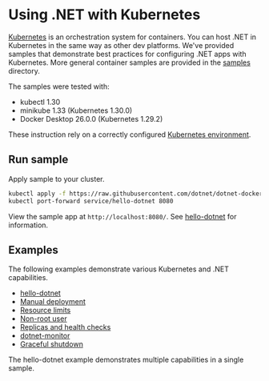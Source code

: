 # Using .NET with Kubernetes

[Kubernetes](https://kubernetes.io/) is an orchestration system for containers. You can host .NET in Kubernetes in the same way as other dev platforms. We've provided samples that demonstrate best practices for configuring .NET apps with Kubernetes. More general container samples are provided in the [samples](../README.md) directory.

The samples were tested with:

- kubectl 1.30
- minikube 1.33 (Kubernetes 1.30.0)
- Docker Desktop 26.0.0 (Kubernetes 1.29.2)

These instruction rely on a correctly configured [Kubernetes environment](./environment.md).

## Run sample

Apply sample to your cluster.

```bash
kubectl apply -f https://raw.githubusercontent.com/dotnet/dotnet-docker/main/samples/kubernetes/hello-dotnet/hello-dotnet.yaml
kubectl port-forward service/hello-dotnet 8080
```

View the sample app at `http://localhost:8080/`. See [hello-dotnet](hello-dotnet/README.md) for information.

## Examples

The following examples demonstrate various Kubernetes and .NET capabilities.

- [hello-dotnet](hello-dotnet/README.md)
- [Manual deployment](manual-deployment/README.md)
- [Resource limits](resource-limits/README.md)
- [Non-root user](non-root/README.md)
- [Replicas and health checks](replicas-and-health/README.md)
- [dotnet-monitor](dotnet-monitor/README.md)
- [Graceful shutdown](graceful-shutdown/README.md)

The hello-dotnet example demonstrates multiple capabilities in a single sample.
